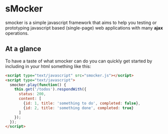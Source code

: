 # sMocker
smocker is a simple javascript framework that aims to help you testing or prototyping javascript based (single-page) web applications with many **ajax**  operations.

## At a glance
To have a taste of what smocker can do you can quickly get started by including in your html something like this:

```html
<script type="text/javascript" src="smocker.js"></script>
<script type="text/javascript">
  smocker.play(function() {
    this.get('/todos').respondWith({
  	  status: 200,
  	  content: [
  	    {id: 1, title: 'something to do', completed: false},
	    {id: 2, title: 'something done', completed: true}
  	  ]
    });
  });
</script>
```

